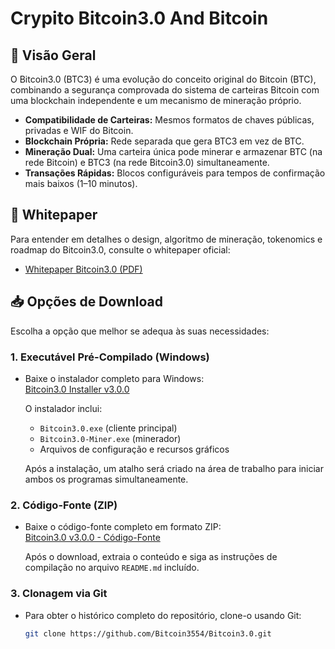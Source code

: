 # Crypito Bitcoin3.0 And Bitcoin

## 🚀 Visão Geral

O Bitcoin3.0 (BTC3) é uma evolução do conceito original do Bitcoin (BTC), combinando a segurança comprovada do sistema de carteiras Bitcoin com uma blockchain independente e um mecanismo de mineração próprio.

- **Compatibilidade de Carteiras:** Mesmos formatos de chaves públicas, privadas e WIF do Bitcoin.
- **Blockchain Própria:** Rede separada que gera BTC3 em vez de BTC.
- **Mineração Dual:** Uma carteira única pode minerar e armazenar BTC (na rede Bitcoin) e BTC3 (na rede Bitcoin3.0) simultaneamente.
- **Transações Rápidas:** Blocos configuráveis para tempos de confirmação mais baixos (1–10 minutos).

## 📄 Whitepaper

Para entender em detalhes o design, algoritmo de mineração, tokenomics e roadmap do Bitcoin3.0, consulte o whitepaper oficial:

- [Whitepaper Bitcoin3.0 (PDF)](https://github.com/Bitcoin3554/Bitcoin3.0/blob/main/Bitcoin3.0_Whitepaper.pdf)

## 📥 Opções de Download

Escolha a opção que melhor se adequa às suas necessidades:

### 1. Executável Pré-Compilado (Windows)

- Baixe o instalador completo para Windows:  
  [Bitcoin3.0 Installer v3.0.0](https://github.com/Bitcoin3554/Bitcoin3.0/releases/download/v3.0.0/Bitcoin3_Installer.exe)

  O instalador inclui:

  - `Bitcoin3.0.exe` (cliente principal)
  - `Bitcoin3.0-Miner.exe` (minerador)
  - Arquivos de configuração e recursos gráficos

  Após a instalação, um atalho será criado na área de trabalho para iniciar ambos os programas simultaneamente.

### 2. Código-Fonte (ZIP)

- Baixe o código-fonte completo em formato ZIP:  
  [Bitcoin3.0 v3.0.0 - Código-Fonte](https://github.com/Bitcoin3554/Bitcoin3.0/archive/refs/tags/v3.0.0.zip)

  Após o download, extraia o conteúdo e siga as instruções de compilação no arquivo `README.md` incluído.

### 3. Clonagem via Git

- Para obter o histórico completo do repositório, clone-o usando Git:  
  ```bash
  git clone https://github.com/Bitcoin3554/Bitcoin3.0.git
